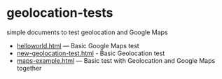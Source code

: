 # geolocation-tests
simple documents to test geolocation and Google Maps

* [helloworld.html](https://chrisdavidmills.github.io/geolocation-tests/helloworld.html) — Basic Google Maps test
* [new-geolocation-test.html](https://chrisdavidmills.github.io/geolocation-tests/new-geolocation-test.html) - Basic Geolocation test
* [maps-example.html](https://chrisdavidmills.github.io/geolocation-tests/maps-example.html) — Basic test with Geolocation and Google Maps together